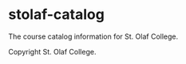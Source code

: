 # stolaf-catalog
The course catalog information for St. Olaf College.

Copyright St. Olaf College. 
